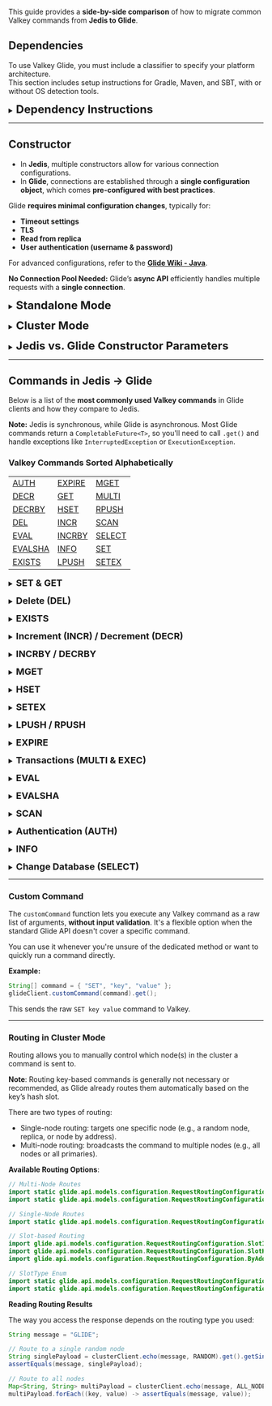 This guide provides a **side-by-side comparison** of how to migrate common Valkey commands from **Jedis to Glide**.

## Dependencies  

To use Valkey Glide, you must include a classifier to specify your platform architecture.  
This section includes setup instructions for Gradle, Maven, and SBT, with or without OS detection tools.

<a id="dependencies"></a>
<details>
<summary><b style="font-size:22px;">Dependency Instructions</b></summary>

```
osx-aarch_64
linux-aarch_64
linux-x86_64
```

Gradle:
- Copy the snippet and paste it in the `build.gradle` dependencies section.
- **IMPORTANT** must include a `classifier` to specify your platform.
```groovy
// osx-aarch_64
dependencies {
    implementation group: 'io.valkey', name: 'valkey-glide', version: '1.+', classifier: 'osx-aarch_64'
}

// linux-aarch_64
dependencies {
    implementation group: 'io.valkey', name: 'valkey-glide', version: '1.+', classifier: 'linux-aarch_64'
}

// linux-x86_64
dependencies {
    implementation group: 'io.valkey', name: 'valkey-glide', version: '1.+', classifier: 'linux-x86_64'
}

// with osdetector
plugins {
    id "com.google.osdetector" version "1.7.3"
}
dependencies {
    implementation group: 'io.valkey', name: 'valkey-glide', version: '1.+', classifier: osdetector.classifier
}
```

Maven:
- **IMPORTANT** must include a `classifier`. Please use this dependency block, or both the dependency and the extension blocks if you're using `os-maven-plugin`, and add it to the pom.xml file.
```xml

<!--osx-aarch_64-->
<dependency>
   <groupId>io.valkey</groupId>
   <artifactId>valkey-glide</artifactId>
   <classifier>osx-aarch_64</classifier>
   <version>[1.0.0,2.0.0)</version>
</dependency>

<!--linux-aarch_64-->
<dependency>
   <groupId>io.valkey</groupId>
   <artifactId>valkey-glide</artifactId>
   <classifier>linux-aarch_64</classifier>
   <version>[1.0.0,2.0.0)</version>
</dependency>

<!--linux-x86_64-->
<dependency>
   <groupId>io.valkey</groupId>
   <artifactId>valkey-glide</artifactId>
   <classifier>linux-x86_64</classifier>
   <version>[1.0.0,2.0.0)</version>
</dependency>

<!--with os-maven-plugin-->
<build>
    <extensions>
        <extension>
            <groupId>kr.motd.maven</groupId>
            <artifactId>os-maven-plugin</artifactId>
        </extension>
    </extensions>
</build>
<dependencies>
    <dependency>
        <groupId>io.valkey</groupId>
        <artifactId>valkey-glide</artifactId>
        <classifier>${os.detected.classifier}</classifier>
        <version>[1.0.0,2.0.0)</version>
    </dependency>
</dependencies>
```

SBT:
- **IMPORTANT** must include a `classifier`. Please use this dependency block and add it to the build.sbt file.
```scala
// osx-aarch_64
libraryDependencies += "io.valkey" % "valkey-glide" % "1.+" classifier "osx-aarch_64"

// linux-aarch_64
libraryDependencies += "io.valkey" % "valkey-glide" % "1.+" classifier "linux-aarch_64"

// linux-x86_64
libraryDependencies += "io.valkey" % "valkey-glide" % "1.+" classifier "linux-x86_64"
```

</details>

---
## **Constructor**  

- In **Jedis**, multiple constructors allow for various connection configurations.  
- In **Glide**, connections are established through a **single configuration object**, which comes **pre-configured with best practices**.

Glide **requires minimal configuration changes**, typically for:  
- **Timeout settings**  
- **TLS**  
- **Read from replica**  
- **User authentication (username & password)**  

For advanced configurations, refer to the **[Glide Wiki - Java](https://github.com/valkey-io/valkey-glide/wiki/Java-Wrapper)**.

**No Connection Pool Needed:** Glide’s **async API** efficiently handles multiple requests with a **single connection**.

<a id="standalone"></a>
<details>
<summary><b style="font-size:22px;">Standalone Mode</b></summary>

**Jedis**  
```java
import redis.clients.jedis.Jedis;

Jedis jedis = new Jedis("localhost", 6379);
```

**Glide**  
```java
import glide.api.GlideClient;
import glide.api.models.configuration.GlideClientConfiguration;

GlideClientConfiguration config = GlideClientConfiguration.builder()
    .address(NodeAddress.builder()
        .host("localhost")
        .port(6379)
        .build())
    .build();

GlideClient glideClient = GlideClient.createClient(config).get();
```

---

</details>

<a id="cluster"></a>
<details>
<summary><b style="font-size:22px;">Cluster Mode</b></summary>

**Jedis**  
```java
import redis.clients.jedis.DefaultJedisClientConfig;
import redis.clients.jedis.JedisCluster;

JedisCluster jedisCluster = new JedisCluster(
    Set.of(new HostAndPort(HOST, PORT)),
    DefaultJedisClientConfig.builder()
        .ssl(USE_SSL)
        .build()
);
```

**Glide**  
```java
import glide.api.GlideClusterClient;
import glide.api.models.configuration.GlideClusterClientConfiguration;
import glide.api.models.configuration.NodeAddress;

GlideClusterClientConfiguration config =
    GlideClusterClientConfiguration.builder()
        .address(NodeAddress.builder()
            .host(HOST)
            .port(PORT)
            .build())
        .useTLS(USE_SSL)
        .build();

GlideClusterClient glideClusterClient = GlideClusterClient.createClient(clusterConfig).get();
```

---

</details>

<a id="parameters"></a>
<details>
<summary><b style="font-size:22px;">Jedis vs. Glide Constructor Parameters</b></summary>

The table below compares **Jedis constructors** with **Glide configuration parameters**:

| **Jedis Constructor** | **Equivalent Glide Configuration** |
|----------------------|--------------------------------|
| `HostAndPort(String host, int port)` | `.address(NodeAddress.builder().host(String host).port(Integer port).build())` |
| `int socketTimeout` | `.requestTimeout(Integer requestTimeout)` |
| `String password, String user` | `.credentials(ServerCredentials.builder().username(String user).password(String pwd).build())`|
| `String clientName` | `.clientName(String clientName)`|
| `boolean ssl` | `.useTLS(useTLS)` |
| `Set<HostAndPort> clusterNodes` | N/A |
| `Cache clientSideCache` | N/A |
| `CacheConfig cacheConfig` | N/A |
| `Duration topologyRefreshPeriod` | N/A |
| `Duration maxTotalRetriesDuration` | N/A |
| `JedisClientConfig clientConfig` | N/A |
| `HostAndPortMapper hostAndPortMap` | N/A |
| `int maxAttempts` | N/A |
| `GenericObjectPoolConfig<Connection> poolConfig` | N/A |

**Advanced configuration**

- **Standalone Mode** `.advancedConfiguration(AdvancedGlideClientConfiguration.builder()`
- **Cluster Mode** `.advancedConfiguration(AdvancedGlideClusterClientConfiguration.builder()`

| **Jedis Constructor** | **Equivalent Glide Configuration** |
|----------------------|--------------------------------|
| `int connectionTimeout` | `.connectionTimeout(Integer connectionTimeout)`|

</details>

---


## **Commands in Jedis → Glide**  

Below is a list of the **most commonly used Valkey commands** in Glide clients and how they compare to Jedis.  

**Note:** Jedis is synchronous, while Glide is asynchronous. Most Glide commands return a `CompletableFuture<T>`, so you'll need to call `.get()` and handle exceptions like `InterruptedException` or `ExecutionException`.

<a id="commands-table"></a>

### **Valkey Commands Sorted Alphabetically**  

| |  |  |
|----------|----------|----------|
| [AUTH](#auth) | [EXPIRE](#expire) | [MGET](#mget) |
| [DECR](#incr-decr) | [GET](#set-get) | [MULTI](#transaction) |
| [DECRBY](#incrby-decrby) | [HSET](#hset) | [RPUSH](#lpush-rpush) |
| [DEL](#del)  |[INCR](#incr-decr) | [SCAN](#scan) |
| [EVAL](#eval) | [INCRBY](#incrby-decrby) | [SELECT](#select) |
| [EVALSHA](#evalsha)  | [INFO](#info) | [SET](#set-get) |
| [EXISTS](#exists)  | [LPUSH](#lpush-rpush) | [SETEX](#setex) |

<a id="set-get"></a>
<details>
<summary><b style="font-size:18px;">SET & GET</b></summary>

- Both Jedis and Glide support this in the same way.

**Jedis**
```java
// Set a key-value pair
jedis.set("key", "value");

// Retrieve the value
String value = jedis.get("key");  // value = "value"
```

**Glide**
```java
// Set a key-value pair
glideClient.set("key", "value").get();

// Glide uses async calls, so we call .get() to retrieve the result
String value = glideClient.get("key").get();  // value = "value"
```

<div style="font-size:14px; margin-top: 10px;">
  <a href="#commands-table">⬆ Back to commands table</a>
</div>

---

</details>

<a id="del"></a>
<details>
<summary><b style="font-size:18px;">Delete (DEL)</b></summary>

The `DEL` command removes one or more keys from Valkey.

- In **Jedis**, `del()` takes a **single key** or **multiple keys**.
- In **Glide**, `del()` **requires an array (`String[]`)**.

**Jedis**
```java
String[] keys = { "key1", "key2" };

jedis.del(keys);

String value1 = jedis.get("key1"); // null
String value2 = jedis.get("key2"); // null
```

**Glide**
```java
String[] keys = { "key1", "key2" };

glideClient.del(keys).get();

String value1 = glideClient.get("key1").get(); // null
String value2 = glideClient.get("key2").get(); // null
```

<div style="font-size:14px; margin-top: 10px;">
  <a href="#commands-table">⬆ Back to commands table</a>
</div>

---

</details>

<a id="exists"></a>
<details>
<summary><b style="font-size:18px;">EXISTS</b></summary>

The `EXISTS` command checks if a key exists in Valkey.

- In Jedis, exists(String key) returns true if the key exists. If given multiple keys (String... keys), it returns the number of existing keys.
- In **Glide**, `exists()` takes a **list of keys (`String[]`)** and returns a **Long** indicating how many of the provided keys exist.

**Single key**

**Jedis**
```java
boolean res1 = jedis.exists("new_key"); // false

// Set a key-value pair
jedis.set("new_key", "value");

boolean res2 = jedis.exists("new_key"); // true
```

**Glide**
```java
// Check if the key exists and return the number of keys that exist
Long res = glideClient.exists(new String[] { "new_key" }).get(); // 0

// Set a key-value pair
glideClient.set("new_key", "value").get();

// Check again
Long res2 = glideClient.exists(new String[] { "new_key" }).get(); // 1
```
---

**Multiple keys**

**Jedis**
```java
String[] keys = { "new_key1", "new_key2" };

long res1 = jedis.exists(keys); // 0

// Set the new keys
jedis.set("new_key1", "value1");
jedis.set("new_key2", "value2");

long res2 = jedis.exists(keys);  // 2
```

**Glide**
```java
String[] keys = { "new_key1", "new_key2" };

long res1 = glideClient.exists(keys).get(); // 0

// Set the new keys
glideClient.set("new_key1", "value1").get();
glideClient.set("new_key2", "value2").get();

long res2 = glideClient.exists(keys).get();  // 2
```

<div style="font-size:14px; margin-top: 10px;">
  <a href="#commands-table">⬆ Back to commands table</a>
</div>

---

</details>

<a id="incr-decr"></a>
<details>
<summary><b style="font-size:18px;">Increment (INCR) / Decrement (DECR)</b></summary>

The `INCR` command **increments** the value of a key by **1**, while `DECR` **decrements** it by **1**.  
- Both **Jedis** and **Glide** support these commands with the same syntax and behavior.  
- The key must contain an **integer value**, otherwise, Valkey will return an error.  

**Jedis**
```java
jedis.set("key", "1");
jedis.incr("key"); // key = 2
jedis.decr("key"); // key = 1
```

**Glide**
```java
glideClient.set("key", "1").get();
glideClient.incr("key").get(); // key = 2
glideClient.decr("key").get(); // key = 1
```

<div style="font-size:14px; margin-top: 10px;">
  <a href="#commands-table">⬆ Back to commands table</a>
</div>

---

</details>

<a id="incrby-decrby"></a>
<details>
<summary><b style="font-size:18px;">INCRBY / DECRBY</b></summary>

The `INCRBY` command increases the **value of a key** by a specified amount, while `DECRBY` decreases it by a specified amount.
- Works **the same way** in **both** Jedis and Glide.  

**Jedis**
```java
jedis.set("counter", "0");
long counter = jedis.incrBy("counter", 3); // counter: 3
counter = jedis.decrBy("counter", 2); // counter: 1
```

**Glide**
```java
glideClient.set("counter", "0").get();
long counter = glideClient.incrBy("counter", 3).get(); // counter: 3
counter = glideClient.decrBy("counter", 2).get(); // counter: 1
```

<div style="font-size:14px; margin-top: 10px;">
  <a href="#commands-table">⬆ Back to commands table</a>
</div>

---

</details>

<a id="mget"></a>
<details>
<summary><b style="font-size:18px;">MGET</b></summary>

The `MGET` command retrieves the values of multiple keys from Valkey.  

- In **Jedis**, `mget()` returns a **`List<String>`**.  
- In **Glide**, `mget()` returns a **`String[]`**.  

**Jedis**  
```java
String[] keys = new String[] { "key1", "key2", "key3" };
List<String> values = jedis.mget(keys);
```

**Glide**  
```java
String[] keys = new String[] {"key1", "key2", "key3"};
String[] values = glideClient.mget(keys).get();
```

<div style="font-size:14px; margin-top: 10px;">
  <a href="#commands-table">⬆ Back to commands table</a>
</div>

---

</details>

<a id="hset"></a>
<details>
<summary><b style="font-size:18px;">HSET</b></summary>

The `HSET` command sets multiple field-value pairs in a hash.  

- Both **Jedis** and **Glide** support this in the same way.  

**Jedis**  
```java
Map<String, String> map = new HashMap<>();
map.put("key1", "value1");
map.put("key2", "value2");

long result = jedis.hset("my_hash", map);
System.out.println(result); // Output: 2 - Indicates that 2 fields were successfully set in the hash "my_hash"
```

**Glide**  
```java
Map<String, String> map = new HashMap<>();
map.put("key1", "value1");
map.put("key2", "value2");

long result = glideClient.hset("my_hash", map).get();
System.out.println(result); // Output: 2 - Indicates that 2 fields were successfully set in the hash "my_hash"
```

<div style="font-size:14px; margin-top: 10px;">
  <a href="#commands-table">⬆ Back to commands table</a>
</div>

---

</details>

<a id="setex"></a>
<details>
<summary><b style="font-size:18px;">SETEX</b></summary>

The `SETEX` command sets a key with an expiration time.  

- In **Jedis**, `setex()` is a dedicated function.  
- In **Glide**, expiration is handled using `SetOptions` within the `set()` command.  

**Jedis**  
```java
jedis.setex("key", 1, "value");
```

**Glide**  
```java
SetOptions options = SetOptions.builder().expiry(Expiry.Seconds(1L)).build();

glideClient.set("key", "value", options);
```

<div style="font-size:14px; margin-top: 10px;">
  <a href="#commands-table">⬆ Back to commands table</a>
</div>

---

</details>

<a id="lpush-rpush"></a>
<details>
<summary><b style="font-size:18px;">LPUSH / RPUSH</b></summary>

The `LPUSH` and `RPUSH` commands add elements to a Valkey list.  
- **LPUSH** inserts at the **beginning**.  
- **RPUSH** inserts at the **end**.  
- This command works **the same way** in both **Jedis and Glide**.  

**Jedis**
```java
String[] strings = {"key1", "key2", "key3"};

long length_of_list = jedis.lpush("list", strings); // length_of_list = 3
```

**Glide**
```java
String[] elements = {"key1", "key2", "key3"};

long length_of_list = glideClient.lpush("list", elements).get(); // length_of_list = 3
```

<div style="font-size:14px; margin-top: 10px;">
  <a href="#commands-table">⬆ Back to commands table</a>
</div>

---

</details>

<a id="expire"></a>
<details>
<summary><b style="font-size:18px;">EXPIRE</b></summary>

The `EXPIRE` command sets a time-to-live (TTL) for a key.

- **Both** Jedis and Glide support this **in the same way**.

**Jedis**
```java
jedis.expire("key", 2);
```

**Glide**
```java
glideClient.expire("key", 2).get();
```
<div style="font-size:14px; margin-top: 10px;">
  <a href="#commands-table">⬆ Back to commands table</a>
</div>

---

</details>

<a id="transaction"></a>
<details>
<summary><b style="font-size:18px;">Transactions (MULTI & EXEC)</b></summary>

The `MULTI` command starts a Valkey transaction.  
The `EXEC` command executes all queued commands in the transaction.

- In **Jedis**, transactions are started using `jedis.multi()`.
- In **Glide**, transactions are represented as a `Transaction` object.

**Standalone Mode**

**Jedis**
```java
// Start a transaction
Transaction transaction = jedis.multi();

// Add commands to the transaction
transaction.set("key", "1");
transaction.incr("key");
transaction.get("key");

// Execute the transaction
List<Object> result = transaction.exec();
System.out.println(result); // Output: [OK, 2, 2]
```

**Glide**
```java
import glide.api.models.Transaction;

// Initialize a transaction object
Transaction transaction = new Transaction();

// Add commands to the transaction
transaction.set("key", "1");
transaction.incr("key");
transaction.get("key");

// Execute the transaction
Object[] result = glideClient.exec(transaction).get();
System.out.println(Arrays.toString(result)); // Output: [OK, 2, 2]
```

---

**Cluster Mode**

**Jedis**

```java
import redis.clients.jedis.AbstractTransaction;

// Initialize a cluster transaction object
AbstractTransaction transaction = jedisCluster.multi();

// Add commands to the transaction
transaction.set("key", "value");
transaction.get("key");

// Execute the transaction
List<Object> result = transaction.exec();
System.out.println(result); // Output: [OK, "value"]
```

**Glide**

```java
import glide.api.models.ClusterTransaction;

// Initialize a cluster transaction object
ClusterTransaction transaction = new ClusterTransaction();

// Chain commands
transaction.set("key", "value").get("key");

// Execute the transaction
Object[] result = client.exec(transaction).get();
System.out.println(Arrays.toString(result)); // Output: [OK, "value"]
```

<div style="font-size:14px; margin-top: 10px;">
  <a href="#commands-table">⬆ Back to commands table</a>
</div>

---

</details>

<a id="eval"></a>
<details>
<summary><b style="font-size:18px;">EVAL</b></summary>

The `EVAL` command executes Lua scripts in Valkey.

- In **Jedis**, Lua scripts are executed using `eval()`.
- In **Glide**, Lua scripts are executed via `invokeScript()` using a `Script` object.  
The `Script` class wraps the Lua script, and the second parameter (`boolean binaryOutput`) controls the output format:  
`false` returns a **String**, while `true` returns **binary data**.

**Jedis**
```java
String script = "return 'Hello, Lua!'";
Object result = jedis.eval(script);
System.out.println(result); // Output: Hello, Lua!
```

**Glide**
```java
Script luaScript = new Script("return 'Hello, Lua!'", false);
String result = (String) glideClient.invokeScript(luaScript).get();
System.out.println(result); // Output: Hello, Lua!
```

<div style="font-size:14px; margin-top: 10px;">
  <a href="#commands-table">⬆ Back to commands table</a>
</div>

---

</details>

<a id="evalsha"></a>
<details>
<summary><b style="font-size:18px;">EVALSHA</b></summary>

The `EVALSHA` command is similar to `EVAL`, but instead of passing the Lua script directly, it uses a **SHA1 hash** of a pre-loaded script.

- In **Jedis**, the script must be preloaded using `scriptLoad()`.
- In **Glide**, `invokeScript()` is used with `ScriptOptions`.

**Jedis**
```java
String script = "return redis.call('set', KEYS[1], ARGV[1]);";
String sha1 = jedis.scriptLoad(script);
Object result = jedis.evalsha(sha1, Arrays.asList("myKey"), Arrays.asList("10"));
System.out.println(result); // Output: OK
```

**Glide**
```java
String script = "return server.call('set', KEYS[1], ARGV[1]);";
Script luaScript = new Script(script, false);
ScriptOptions scriptOptions = ScriptOptions.builder().key("myKey").arg("10").build();
String result = (String) glideClient.invokeScript(luaScript, scriptOptions).get();
System.out.println(result); // Output: OK
```

<div style="font-size:14px; margin-top: 10px;">
  <a href="#commands-table">⬆ Back to commands table</a>
</div>

---

</details>

<a id="scan"></a>
<details>
<summary><b style="font-size:18px;">SCAN</b></summary>

The `SCAN` command iterates through **keys in the Valkey database** without blocking the server.  
- Both **Jedis** and **Glide** support scanning with or without `ScanParams`.  
- **Glide** supports **cluster mode scanning** to scan the entire cluster. [For more](https://github.com/valkey-io/valkey-glide/wiki/General-Concepts#cluster-scan).

**Jedis**
```java
String cursor = ScanParams.SCAN_POINTER_START;
ScanResult<String> scanResult;

do {
    scanResult = jedis.scan(cursor);
    cursor = scanResult.getCursor();

    List<String> keys = scanResult.getResult();
    String keyList = String.join(", ", keys);

    System.out.println("\nSCAN iteration: " + keyList);
} while (!cursor.equals(ScanParams.SCAN_POINTER_START));
```

**Glide**
```java
String cursor = "0";
Object[] result;

do {
    result = glideClient.scan(cursor).get();
    cursor = result[0].toString();

    Object[] stringResults = (Object[]) result[1];
    String keyList = Arrays.stream(stringResults)
        .map(obj -> (String) obj)
        .collect(Collectors.joining(", "));

    System.out.println("\nSCAN iteration: " + keyList);
} while (!cursor.equals("0"));
```

<div style="font-size:14px; margin-top: 10px;">
  <a href="#commands-table">⬆ Back to commands table</a>
</div>

---

</details>

<a id="auth"></a>
<details>
<summary><b style="font-size:18px;">Authentication (AUTH)</b></summary>

The `AUTH` command is used to authenticate a Valkey connection with a password.

- In **Jedis**, authentication is done via `auth()`.
- In **Glide**, authentication is handled using `updateConnectionPassword()`.

**Jedis**
```java
// Returns OK if the password is correct, otherwise returns an error
String res = jedis.auth("111");
```

**Glide**
```java
// Returns OK if the password is correct, otherwise returns an error
glideClient.updateConnectionPassword("newPassword", true).get();
```

**Note:** Setting `immediateAuth = false` allows the client to use the new password for future connections without re-authentication.

<div style="font-size:14px; margin-top: 10px;">
  <a href="#commands-table">⬆ Back to commands table</a>
</div>

---

</details>

<a id="info"></a>
<details>
<summary><b style="font-size:18px;">INFO</b></summary>

The `INFO` command retrieves detailed information about the Valkey server, including memory usage, connected clients, and database statistics.

- **Both** Jedis and Glide support this command **in the same way**.

**Jedis**
```java
String info = jedis.info();
```

**Glide**
```java
String info = glideClient.info().get();
```

<div style="font-size:14px; margin-top: 10px;">
  <a href="#commands-table">⬆ Back to commands table</a>
</div>

---

</details>

<a id="select"></a>
<details>
<summary><b style="font-size:18px;">Change Database (SELECT)</b></summary>

The `SELECT` command switches between Valkey databases.

- **Both** Jedis and Glide support this **in the same way**.

**Jedis**
```java
String res = jedis.select(1); // Output: OK
```

**Glide**
```java
String res = glideClient.select(1).get(); // Output: OK
```

<div style="font-size:14px; margin-top: 10px;">
  <a href="#commands-table">⬆ Back to commands table</a>
</div>

---

</details>

---

### Custom Command

The `customCommand` function lets you execute any Valkey command as a raw list of arguments, **without input validation**. It's a flexible option when the standard Glide API doesn't cover a specific command.

You can use it whenever you're unsure of the dedicated method or want to quickly run a command directly.

**Example:**

```java
String[] command = { "SET", "key", "value" };
glideClient.customCommand(command).get();
```

This sends the raw `SET key value` command to Valkey.

---

### Routing in Cluster Mode

Routing allows you to manually control which node(s) in the cluster a command is sent to.

**Note**: Routing key-based commands is generally not necessary or recommended, as Glide already routes them automatically based on the key’s hash slot.

There are two types of routing:
- Single-node routing: targets one specific node (e.g., a random node, replica, or node by address).
- Multi-node routing: broadcasts the command to multiple nodes (e.g., all nodes or all primaries).

**Available Routing Options**:

```java
// Multi-Node Routes
import static glide.api.models.configuration.RequestRoutingConfiguration.SimpleMultiNodeRoute.ALL_NODES;
import static glide.api.models.configuration.RequestRoutingConfiguration.SimpleMultiNodeRoute.ALL_PRIMARIES;

// Single-Node Routes
import static glide.api.models.configuration.RequestRoutingConfiguration.SimpleSingleNodeRoute.RANDOM;

// Slot-based Routing
import glide.api.models.configuration.RequestRoutingConfiguration.SlotIdRoute;    // by slot number + SlotType (PRIMARY / REPLICA)
import glide.api.models.configuration.RequestRoutingConfiguration.SlotKeyRoute;   // by key + SlotType
import glide.api.models.configuration.RequestRoutingConfiguration.ByAddressRoute; // by host + port

// SlotType Enum
import static glide.api.models.configuration.RequestRoutingConfiguration.SlotType.PRIMARY;
import static glide.api.models.configuration.RequestRoutingConfiguration.SlotType.REPLICA;
```

**Reading Routing Results**

The way you access the response depends on the routing type you used:

```java
String message = "GLIDE";

// Route to a single random node
String singlePayload = clusterClient.echo(message, RANDOM).get().getSingleValue();
assertEquals(message, singlePayload);

// Route to all nodes
Map<String, String> multiPayload = clusterClient.echo(message, ALL_NODES).get().getMultiValue();
multiPayload.forEach((key, value) -> assertEquals(message, value));

```